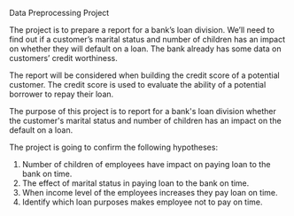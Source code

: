 Data Preprocessing Project

The project is to prepare a report for a bank’s loan division. We’ll need to find out if a customer’s marital status and number of children has an impact on whether they will default on a loan. The bank already has some data on customers’ credit worthiness.

The report will be considered when building the credit score of a potential customer. The credit score is used to evaluate the ability of a potential borrower to repay their loan.

The purpose of this project is to report for a bank's loan division whether the customer's marital status and number of children has an impact on the default on a loan.

The project is going to confirm the following hypotheses:

1. Number of children of employees have impact on paying loan to the bank on time.
2. The effect of marital status in paying loan to the bank on time.
3. When income level of the employees increases they pay loan on time.
4. Identify which loan purposes makes employee not to pay on time.

